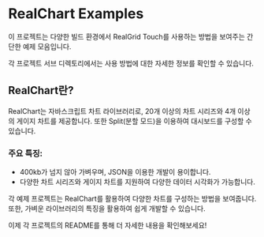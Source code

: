 # RealChart Examples
이 프로젝트는 다양한 빌드 환경에서 RealGrid Touch를 사용하는 방법을 보여주는 간단한 예제 모음입니다.

각 프로젝트 서브 디렉토리에서는 사용 방법에 대한 자세한 정보를 확인할 수 있습니다.

## RealChart란?
RealChart는 자바스크립트 차트 라이브러리로, 20개 이상의 차트 시리즈와 4개 이상의 게이지 차트를 제공합니다. 또한 Split(분할 모드)을 이용하여 대시보드를 구성할 수 있습니다.

### 주요 특징:

- 400kb가 넘지 않아 가벼우며, JSON을 이용한 개발이 용이합니다.
- 다양한 차트 시리즈와 게이지 차트를 지원하여 다양한 데이터 시각화가 가능합니다.

각 예제 프로젝트는 RealChart를 활용하여 다양한 차트를 구성하는 방법을 보여줍니다. 또한, 가벼운 라이브러리의 특징을 활용하여 쉽게 개발할 수 있습니다.

이제 각 프로젝트의 README를 통해 더 자세한 내용을 확인해보세요!
